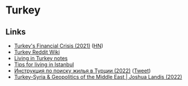 # Turkey

## Links

- [Turkey's Financial Crisis (2021)](https://adamtooze.substack.com/p/chartbook-63-turkeys-financial-crisis) ([HN](https://news.ycombinator.com/item?id=29675171))
- [Turkey Reddit Wiki](https://www.reddit.com/r/Turkey/wiki/index)
- [Living in Turkey notes](https://twitter.com/gotonomad/status/1557321205148950531)
- [Tips for living in Istanbul](https://twitter.com/markin_brk/status/1573731966121385984)
- [Инструкция по поиску жилья в Турции (2022)](https://docs.google.com/document/d/1I_hfbmsgrDkOPBtvJo4UH4Jc5dtFEbgInha6fKAcjsE/edit) ([Tweet](https://twitter.com/gotonomad/status/1574966826450055169))
- [Turkey-Syria & Geopolitics of the Middle East | Joshua Landis (2022)](https://hiddenforces.io/podcasts/turkey-syria-geopolitics-middle-east-joshua-landis/)
